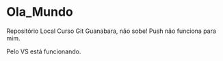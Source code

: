 # Ola_Mundo
 Repositório Local Curso Git Guanabara, não sobe!
 Push não funciona para mim.
 
 Pelo VS está funcionando.
